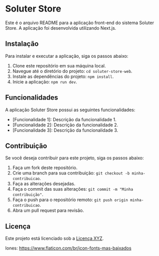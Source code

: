 # Soluter Store

Este é o arquivo README para a aplicação front-end do sistema Soluter Store. A aplicação foi desenvolvida utilizando Next.js.

## Instalação

Para instalar e executar a aplicação, siga os passos abaixo:

1. Clone este repositório em sua máquina local.
2. Navegue até o diretório do projeto: `cd soluter-store-web`.
3. Instale as dependências do projeto: `npm install`.
4. Inicie a aplicação: `npm run dev`.

## Funcionalidades

A aplicação Soluter Store possui as seguintes funcionalidades:

- [Funcionalidade 1]: Descrição da funcionalidade 1.
- [Funcionalidade 2]: Descrição da funcionalidade 2.
- [Funcionalidade 3]: Descrição da funcionalidade 3.

## Contribuição

Se você deseja contribuir para este projeto, siga os passos abaixo:

1. Faça um fork deste repositório.
2. Crie uma branch para sua contribuição: `git checkout -b minha-contribuicao`.
3. Faça as alterações desejadas.
4. Faça o commit das suas alterações: `git commit -m "Minha contribuição"`.
5. Faça o push para o repositório remoto: `git push origin minha-contribuicao`.
6. Abra um pull request para revisão.

## Licença

Este projeto está licenciado sob a [Licença XYZ](link-para-licenca).
 
Iones: https://www.flaticon.com/br/icon-fonts-mas-baixados